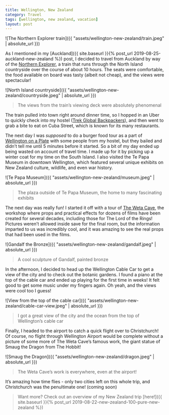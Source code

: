 ```yaml
---
title: Wellington, New Zealand
category: Travel
tags: [wellington, new zealand, vacation]
layout: post
---
```


![The Northern Explorer train]({{ "assets/wellington-new-zealand/train.jpeg" | absolute_url }})

As I mentioned in my [Auckland]({{ site.baseurl }}{% post_url 2019-08-25-auckland-new-zealand %}) post, I decided to travel from Auckland by way of the [Northern Explorer](https://www.greatjourneysofnz.co.nz/northern-explorer/), a train that runs through the North Island countryside over the course of about 10 hours. The seats were comfortable, the food available on board was tasty (albeit not cheap), and the views were spectacular!<!--more-->

![North Island countryside]({{ "assets/wellington-new-zealand/countryside.jpeg" | absolute_url }})
> The views from the train’s viewing deck were absolutely phenomenal

The train pulled into town right around dinner time, so I hopped in an Uber to quickly check into my hostel ([Trek Global Backpackers](https://trekglobal.net/)), and then went to grab a bite to eat on Cuba Street, which is known for its many restaurants.

The next day I was *supposed* to do a burger food tour as a part of [Wellington on a Plate](https://www.visawoap.com/) with some people from my hostel, but they bailed and didn’t tell me until 5 minutes before it started. So a bit of my day ended up being wasted on account of travel time. I made up for it by picking up a winter coat for my time on the South Island. I also visited the Te Papa Museum in downtown Wellington, which featured several unique exhibits on New Zealand culture, wildlife, and even war history.

![Te Papa Museum]({{ "assets/wellington-new-zealand/museum.jpeg" | absolute_url }})
> The plaza outside of Te Papa Museum, the home to many fascinating exhibits

The next day was really fun! I started it off with a tour of [The Weta Cave](https://www.wetaworkshop.com/visit-us/workshop-tours/), the workshop where props and practical effects for dozens of films have been created for several decades, including those for The Lord of the Rings! Pictures weren’t allowed inside save for the final room, but the information imparted to us was incredibly cool, and it was amazing to see the real props that had been used in the films.

![Gandalf the Bronze]({{ "assets/wellington-new-zealand/gandalf.jpeg" | absolute_url }})
> A cool sculpture of Gandalf, painted bronze

In the afternoon, I decided to head up the Wellington Cable Car to get a view of the city and to check out the botanic gardens. I found a piano at the top of the cable car and ended up playing for the first time in weeks! It felt good to get some music under my fingers again. Oh yeah, and the views were cool too I guess!

![View from the top of the cable car]({{ "assets/wellington-new-zealand/cable-car-view.jpeg" | absolute_url }})
> I got a great view of the city and the ocean from the top of Wellington’s cable car

Finally, I headed to the airport to catch a quick flight over to Christchurch! Of course, no flight through Wellington Airport would be complete without a picture of some more of The Weta Cave’s famous work, the giant statue of Smaug the Dragon from The Hobbit!

![Smaug the Dragon]({{ "assets/wellington-new-zealand/dragon.jpeg" | absolute_url }})
> The Weta Cave’s work is everywhere, even at the airport!

It’s amazing how time flies - only two cities left on this whole trip, and Christchurch was the penultimate one! (coming soon)

> Want more? Check out an overview of my New Zealand trip [here!]({{ site.baseurl }}{% post_url 2019-08-22-new-zealand-100-pure-new-zealand %})